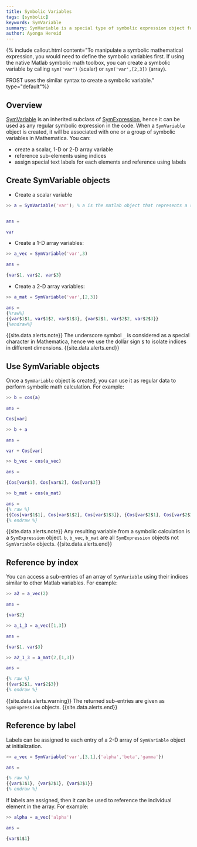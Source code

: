 ```yaml
---
title: Symbolic Variables
tags: [symbolic]
keywords: SymVariable 
summary: SymVariable is a special type of symbolic expression object for symbolic variables
author: Ayonga Hereid
---
```



{% include callout.html content="To manipulate a symbolic mathematical
expression, you would need to define the symbolic variables first. If using the
native Matlab symbolic math toolbox, you can create a symbolic variable by
calling <code>sym('var')</code> (scalar) or <code>sym('var',[2,3])</code>
(array). 

FROST uses the similar syntax to create a symbolic variable."
type="default"%}

## Overview ##

[SymVariable](http://localhost:4000/pages/html/classSymVariable.html) is an
inherited subclass
of [SymExpression](http://localhost:4000/pages/html/classSymExpression.html),
hence it can be used as any regular symbolic expression in the code. When a
`SymVariable` object is created, it will be associated with one or a group of
symbolic variables in Mathematica. You can:

+ create a scalar, 1-D or 2-D array variable
+ reference sub-elements using indices
+ assign special text labels for each elements and reference using labels

## Create SymVariable objects ##

+ Create a scalar variable

``` matlab
>> a = SymVariable('var'); % a is the matlab object that represents a symbolic variable 'var' in Mathematica


ans =

var
```

+ Create a 1-D array variables:

``` matlab
>> a_vec = SymVariable('var',3)

ans =

{var$1, var$2, var$3}
```

+ Create a 2-D array variables:

``` matlab
>> a_mat = SymVariable('var',[2,3])

ans =
{%raw%}
{{var$1$1, var$1$2, var$1$3}, {var$2$1, var$2$2, var$2$3}}
{%endraw%}
```

{{site.data.alerts.note}} The underscore symbol <code>_</code> is considered as
a special character in Mathematica, hence we use the dollar sign <code>$</code>
to isolate indices in different dimensions.  {{site.data.alerts.end}}

## Use SymVariable objects ##

Once a `SymVariable` object is created, you can use it as regular data to
perform symbolic math calculation. For example:

``` matlab
>> b = cos(a)

ans =

Cos[var]
```

``` matlab
>> b + a

ans =

var + Cos[var]
```

``` matlab
>> b_vec = cos(a_vec)

ans =

{Cos[var$1], Cos[var$2], Cos[var$3]}
```

``` matlab
>> b_mat = cos(a_mat)

ans =
{% raw %}
{{Cos[var$1$1], Cos[var$1$2], Cos[var$1$3]}, {Cos[var$2$1], Cos[var$2$2], Cos[var$2$3]}}
{% endraw %}
```

{{site.data.alerts.note}} Any resulting variable from a symbolic calculation is
a <code>SymExpression</code> object. <code>b</code>, <code>b_vec</code>,
<code>b_mat</code> are all <code>SymExpression</code> objects not
<code>SymVariable</code> objects. {{site.data.alerts.end}}

## Reference by index ##

You can access a sub-entries of an array of `SymVariable` using their indices
similar to other Matlab variables. For example:

``` matlab
>> a2 = a_vec(2)

ans =

{var$2}
```

``` matlab
>> a_1_3 = a_vec([1,3])

ans =

{var$1, var$3}
```

``` matlab
>> a2_1_3 = a_mat(2,[1,3])

ans =

{% raw %}
{{var$2$1, var$2$3}}
{% endraw %}
```

{{site.data.alerts.warning}}
The returned sub-entries are given as <code>SymExpression</code> objects. 
{{site.data.alerts.end}}

## Reference by label ##

Labels can be assigned to each entry of a 2-D array of `SymVariable` object at initialization.

``` matlab
>> a_vec = SymVariable('var',[3,1],{'alpha','beta','gamma'})

ans =

{% raw %}
{{var$1$1}, {var$2$1}, {var$3$1}}
{% endraw %}
```

If labels are assigned, then it can be used to reference the individual element in the array. For example:

``` matlab
>> alpha = a_vec('alpha')

ans =

{var$1$1}
```



